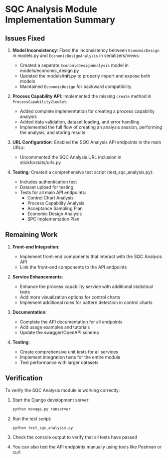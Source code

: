 # SQC Analysis Module Implementation Summary

## Issues Fixed

1. **Model Inconsistency**: Fixed the inconsistency between `EconomicDesign` in models.py and `EconomicDesignAnalysis` in serializers/views:
   - Created a separate `EconomicDesignAnalysis` model in models/economic_design.py
   - Updated the models/__init__.py to properly import and expose both models
   - Maintained `EconomicDesign` for backward compatibility

2. **Process Capability API**: Implemented the missing `create` method in `ProcessCapabilityViewSet`:
   - Added complete implementation for creating a process capability analysis
   - Added data validation, dataset loading, and error handling
   - Implemented the full flow of creating an analysis session, performing the analysis, and storing results

3. **URL Configuration**: Enabled the SQC Analysis API endpoints in the main URLs:
   - Uncommented the SQC Analysis URL inclusion in stickforstats/urls.py

4. **Testing**: Created a comprehensive test script (test_sqc_analysis.py):
   - Includes authentication test
   - Dataset upload for testing
   - Tests for all main API endpoints:
     - Control Chart Analysis
     - Process Capability Analysis
     - Acceptance Sampling Plan
     - Economic Design Analysis
     - SPC Implementation Plan

## Remaining Work

1. **Front-end Integration**: 
   - Implement front-end components that interact with the SQC Analysis API
   - Link the front-end components to the API endpoints

2. **Service Enhancements**:
   - Enhance the process capability service with additional statistical tests
   - Add more visualization options for control charts 
   - Implement additional rules for pattern detection in control charts

3. **Documentation**:
   - Complete the API documentation for all endpoints
   - Add usage examples and tutorials
   - Update the swagger/OpenAPI schema

4. **Testing**:
   - Create comprehensive unit tests for all services
   - Implement integration tests for the entire module
   - Test performance with larger datasets

## Verification

To verify the SQC Analysis module is working correctly:

1. Start the Django development server:
   ```bash
   python manage.py runserver
   ```

2. Run the test script:
   ```bash
   python test_sqc_analysis.py
   ```

3. Check the console output to verify that all tests have passed
   
4. You can also test the API endpoints manually using tools like Postman or curl